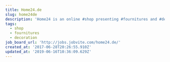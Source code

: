 ```yaml
---
title: Home24.de
slug: home24de
description: 'Home24 is an online #shop presenting #fournitures and #decoration items'
tags:
  - shop
  - fournitures
  - decoration
job_board_url: 'http://jobs.jobvite.com/home24.de/'
created_at: '2017-06-28T20:26:55.910Z'
updated_at: '2019-06-16T10:36:09.629Z'
---
```

